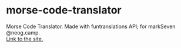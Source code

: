# morse-code-translator
Morse Code Translator. Made with funtranslations API; for markSeven @neog.camp.    
[Link to the site.](https://morse-code-translator.netlify.app/)
